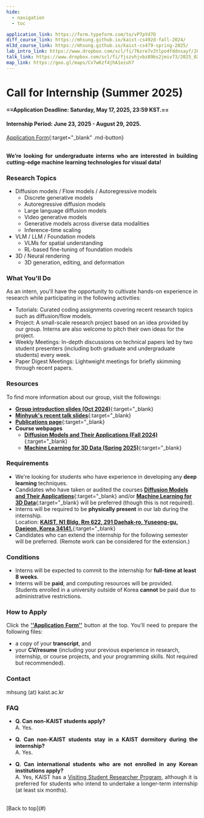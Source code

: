 ```yaml
---
hide:
  - navigation
  - toc

application_link: https://form.typeform.com/to/vP7pYd7O
diff_course_link: https://mhsung.github.io/kaist-cs492d-fall-2024/
ml3d_course_link: https://mhsung.github.io/kaist-cs479-spring-2025/
lab_intro_link: https://www.dropbox.com/scl/fi/76zre7v3tlpo4fddnsayf/2024_10_lab_intro.pdf?rlkey=6bubf9po4kht619t3x4o1ad5u&dl=0
talk_link: https://www.dropbox.com/scl/fi/fjszvhjvbz89bs2jmiv73/2025_02_asiagraphics_minhyuk_sung.pdf?rlkey=ym3koe8fuwaztqkd0ry5z57y2&dl=0
map_link: https://goo.gl/maps/Cv7wKzf4jhA1ezuh7
---
```


<style>
p { text-align: justify; }

.md-typeset h3 {
    font-weight: bold;
    margin-top: 1em;
}

.md-typeset ul li {
    margin-top: 0em;
    margin-bottom: 0em;
}
</style>


# Call for Internship (Summer 2025)


#### ==Application Deadline: Saturday, May 17, 2025, 23:59 KST.==
#### Internship Period: June 23, 2025 - August 29, 2025.

[Application Form]({{page.meta.application_link}}){:target="_blank" .md-button}
<br />
<br />

__We’re looking for undergraduate interns who are interested in building cutting-edge machine learning technologies for visual data!__


<!--
<br />
__We'll begin hiring Summer 2025 interns in mid-April 2025. Stay tuned for more updates!__
-->


### Research Topics
- Diffusion models / Flow models / Autoregressive models
    - Discrete generative models
    - Autoregressive diffusion models
    - Large language diffusion models
    - Video generative models
    - Generative models across diverse data modalities
    - Inference-time scaling
- VLM / LLM / Foundation models
    - VLMs for spatial understanding
    - RL-based fine-tuning of foundation models
- 3D / Neural rendering
    - 3D generation, editing, and deformation


### What You'll Do
As an intern, you'll have the opportunity to cultivate hands-on experience in research while participating in the following activities:

- Tutorials: Curated coding assignments covering recent research topics such as diffusion/flow models.
- Project: A small-scale research project based on an idea provided by our group. Interns are also welcome to pitch their own ideas for the project.
- Weekly Meetings: In-depth discussions on technical papers led by two student presenters (including both graduate and undergraduate students) every week.
- Paper Digest Meetings: Lightweight meetings for briefly skimming through recent papers.


### Resources
To find more information about our group, visit the followings:

- [**Group introduction slides (Oct 2024)**]({{page.meta.lab_intro_link}}){:target="_blank}
- [**Minhyuk's recent talk slides**]({{page.meta.talk_link}}){:target="_blank}
- [**Publications page**](../publications/){:target="_blank}
- **Course webpages**
    - [**Diffusion Models and Their Applications (Fall 2024)**](https://mhsung.github.io/kaist-cs492d-fall-2024/){:target="_blank}
    - [**Machine Learning for 3D Data (Spring 2025)**](https://mhsung.github.io/kaist-cs479-fall-2023/){:target="_blank}


### Requirements
- We're looking for students who have experience in developing any __deep learning__ techniques.
- Candidates who have taken or audited the courses [__Diffusion Models and Their Applications__]({{page.meta.diff_course_link}}){:target="_blank} and/or [__Machine Learning for 3D Data__]({{page.meta.ml3d_course_link}}){:target="_blank} will be preferred (though this is not required).
- Interns will be required to be __physically present__ in our lab during the internship.<br>
  Location: [__KAIST, N1 Bldg, Rm 622, 291 Daehak-ro, Yuseong-gu, Daejeon, Korea 34141.__]({{page.meta.map_link}}){:target="_blank}
- Candidates who can extend the internship for the following semester will be preferred. (Remote work can be considered for the extension.)


### Conditions
- Interns will be expected to commit to the internship for __full-time at least 8 weeks__.
- Interns will be __paid__, and computing resources will be provided.<br>Students enrolled in a university outside of Korea __cannot__ be paid due to administrative restrictions.


### How to Apply
Click the [__''Application Form''__](#) button at the top. You'll need to prepare the following files:

- a copy of your __transcript__, and
- your __CV/resume__ (including your previous experience in research, internship, or course projects, and your programming skills. Not required but recommended).


### Contact

mhsung (at) kaist.ac.kr


### FAQ
- __Q. Can non-KAIST students apply?__<br>
A. Yes.

- __Q. Can non-KAIST students stay in a KAIST dormitory during the internship?__<br>
A. Yes.

- __Q. Can international students who are not enrolled in any Korean institutions apply?__<br>
A. Yes, KAIST has a <a href="https://io.kaist.ac.kr/menu/io.do?mguid=D4CD2D0A-21E5-E511-940C-2C44FD7DF8B9" target="_blank">Visiting Student Researcher Program</a>, although it is preferred for students who intend to undertake a longer-term internship (at least six months).


<br />
[Back to top](#)

<br />

